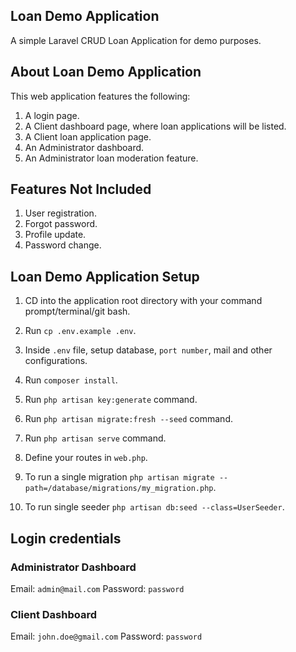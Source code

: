 ## Loan Demo Application

A simple Laravel CRUD Loan Application for demo purposes.

## About Loan Demo Application

This web application features the following:

1. A login page.
2. A Client dashboard page, where loan applications will be listed.
3. A Client loan application page.
4. An Administrator dashboard.
5. An Administrator loan moderation feature.

## Features Not Included

1. User registration.
2. Forgot password.
3. Profile update.
4. Password change.

## Loan Demo Application Setup

1. CD into the application root directory with your command prompt/terminal/git bash.

2. Run `cp .env.example .env`.

3. Inside `.env` file, setup database, `port number`, mail and other configurations.

4. Run `composer install`.

5. Run `php artisan key:generate` command.

6. Run `php artisan migrate:fresh --seed` command.

7. Run `php artisan serve` command.

8. Define your routes in `web.php`.

9. To run a single migration `php artisan migrate --path=/database/migrations/my_migration.php`.

10. To run single seeder `php artisan db:seed --class=UserSeeder`.

## Login credentials

### Administrator Dashboard

Email: `admin@mail.com`
Password: `password`

### Client Dashboard

Email: `john.doe@gmail.com`
Password: `password`
